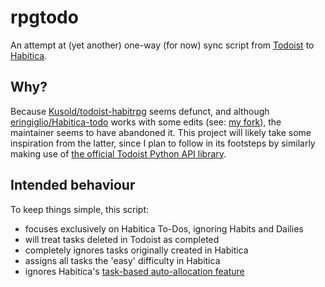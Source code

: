 # rpgtodo

An attempt at (yet another) one-way (for now) sync script from [Todoist](https://todoist.com/) to [Habitica](https://habitica.com/).

## Why?

Because [Kusold/todoist-habitrpg](https://github.com/Kusold/todoist-habitrpg) seems defunct, and although [eringiglio/Habitica-todo](https://github.com/eringiglio/Habitica-todo) works with some edits (see: [my fork](idmyn/Habitica-todo)), the maintainer seems to have abandoned it. This project will likely take some inspiration from the latter, since I plan to follow in its footsteps by similarly making use of [the official Todoist Python API library](https://github.com/Doist/todoist-python).

## Intended behaviour

To keep things simple, this script:

- focuses exclusively on Habitica To-Dos, ignoring Habits and Dailies
- will treat tasks deleted in Todoist as completed
- completely ignores tasks originally created in Habitica
- assigns all tasks the 'easy' difficulty in Habitica
- ignores Habitica's [task-based auto-allocation feature](https://habitica.fandom.com/wiki/Automatic_Allocation)
